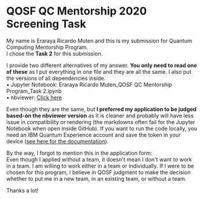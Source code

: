 # QOSF QC Mentorship 2020 Screening Task

My name is Eraraya Ricardo Muten and this is my submission for Quantum Computing Mentorship Program. <br>
I chose the **Task 2** for this submission.

I provide two different alternatives of my answer. **You only need to read one of these** as I put everything in one file and they are all the same. I also put the versions of all dependencies inside. <br>
• Jupyter Notebook: Eraraya Ricardo Muten_QOSF QC Mentorship Program_Task 2.ipynb <br>
• nbviewer: [Click here](https://nbviewer.jupyter.org/github/eraraya-ricardo/qosf-screening_task/blob/master/Eraraya%20Ricardo%20Muten_QOSF%20QC%20Mentorship%20Program_Task%202.ipynb) <br>

Even though they are the same, but **I preferred my application to be judged based-on the nbviewer version** as it is cleaner and probably will have less issue in compatibility or rendering (the markdowns often fail for the Jupyter Notebook when open inside GitHub). If you want to run the code locally, you need an IBM Quantum Experience account and save the token in your device ([see here for the documentation](https://qiskit.org/documentation/stubs/qiskit.providers.ibmq.IBMQFactory.save_account.html)).

By the way, I forgot to mention this in the application form: <br>
Even though I applied without a team, it doesn't mean I don't want to work in a team. I am willing to work either in a team or individually. If I were to be chosen for this program, I believe in QOSF judgment to make the decision whether to put me in a new team, in an existing team, or without a team.

Thanks a lot!
